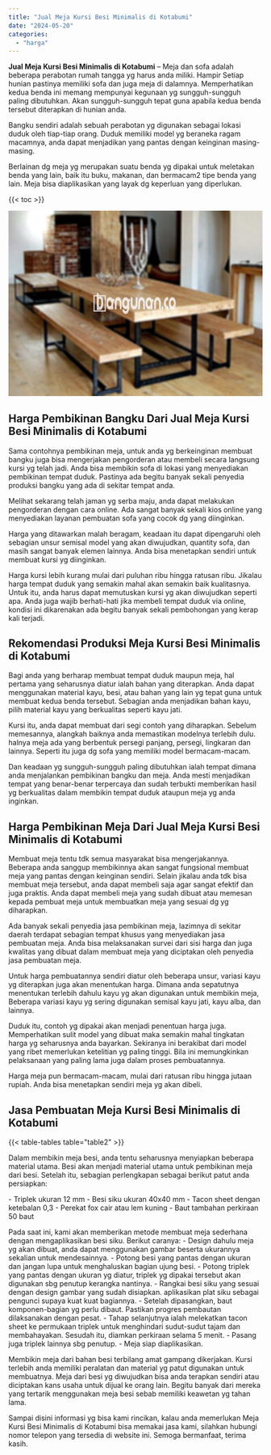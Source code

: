 ```yaml
---
title: "Jual Meja Kursi Besi Minimalis di Kotabumi"
date: "2024-05-20"
categories: 
  - "harga"
---
```


**Jual Meja Kursi Besi Minimalis di Kotabumi** – Meja dan sofa adalah beberapa perabotan rumah tangga yg harus anda miliki. Hampir Setiap hunian pastinya memiliki sofa dan juga meja di dalamnya. Memperhatikan kedua benda ini memang mempunyai kegunaan yg sungguh-sungguh paling dibutuhkan. Akan sungguh-sungguh tepat guna apabila kedua benda tersebut diterapkan di hunian anda.

Bangku sendiri adalah sebuah perabotan yg digunakan sebagai lokasi duduk oleh tiap-tiap orang. Duduk memiliki model yg beraneka ragam macamnya, anda dapat menjadikan yang pantas dengan keinginan masing-masing.

Berlainan dg meja yg merupakan suatu benda yg dipakai untuk meletakan benda yang lain, baik itu buku, makanan, dan bermacam2 tipe benda yang lain. Meja bisa diaplikasikan yang layak dg keperluan yang diperlukan.

{{< toc >}}

![Jual Meja Kursi Besi Minimalis di Kotabumi](/images/jual-meja-besi-murah32.png)

## Harga Pembikinan Bangku Dari Jual Meja Kursi Besi Minimalis di Kotabumi

Sama contohnya pembikinan meja, untuk anda yg berkeinginan membuat bangku juga bisa mengerjakan pengorderan atau membeli secara langsung kursi yg telah jadi. Anda bisa membikin sofa di lokasi yang menyediakan pembikinan tempat duduk. Pastinya ada begitu banyak sekali penyedia produksi bangku yang ada di sekitar tempat anda.

Melihat sekarang telah jaman yg serba maju, anda dapat melakukan pengorderan dengan cara online. Ada sangat banyak sekali kios online yang menyediakan layanan pembuatan sofa yang cocok dg yang diinginkan.

Harga yang ditawarkan malah beragam, keadaan itu dapat dipengaruhi oleh sebagian unsur semisal model yang akan diwujudkan, quantity sofa, dan masih sangat banyak elemen lainnya. Anda bisa menetapkan sendiri untuk membuat kursi yg diinginkan.

Harga kursi lebih kurang mulai dari puluhan ribu hingga ratusan ribu. Jikalau harga tempat duduk yang semakin mahal akan semakin baik kualitasnya. Untuk itu, anda harus dapat memutuskan kursi yg akan diwujudkan seperti apa. Anda juga wajib berhati-hati jika membeli tempat duduk via online, kondisi ini dikarenakan ada begitu banyak sekali pembohongan yang kerap kali terjadi.

## Rekomendasi Produksi Meja Kursi Besi Minimalis di Kotabumi

Bagi anda yang berharap membuat tempat duduk maupun meja, hal pertama yang seharusnya diatur ialah bahan yang diterapkan. Anda dapat menggunakan material kayu, besi, atau bahan yang lain yg tepat guna untuk membuat kedua benda tersebut. Sebagian anda menjadikan bahan kayu, pilih material kayu yang berkualitas seperti kayu jati.

Kursi itu, anda dapat membuat dari segi contoh yang diharapkan. Sebelum memesannya, alangkah baiknya anda memastikan modelnya terlebih dulu. halnya meja ada yang berbentuk persegi panjang, persegi, lingkaran dan lainnya. Seperti itu juga dg sofa yang memiliki model bermacam-macam.

Dan keadaan yg sungguh-sungguh paling dibutuhkan ialah tempat dimana anda menjalankan pembikinan bangku dan meja. Anda mesti menjadikan tempat yang benar-benar terpercaya dan sudah terbukti memberikan hasil yg berkualitas dalam membikin tempat duduk ataupun meja yg anda inginkan.

## Harga Pembikinan Meja Dari Jual Meja Kursi Besi Minimalis di Kotabumi

Membuat meja tentu tdk semua masyarakat bisa mengerjakannya. Beberapa anda sanggup membikinnya akan sangat fungsional membuat meja yang pantas dengan keinginan sendiri. Selain jikalau anda tdk bisa membuat meja tersebut, anda dapat membeli saja agar sangat efektif dan juga praktis. Anda dapat membeli meja yang sudah dibuat atau memesan kepada pembuat meja untuk membuatkan meja yang sesuai dg yg diharapkan.

Ada banyak sekali penyedia jasa pembikinan meja, lazimnya di sekitar daerah terdapat sebagian tempat khusus yang menyediakan jasa pembuatan meja. Anda bisa melaksanakan survei dari sisi harga dan juga kwalitas yang dibuat dalam membuat meja yang diciptakan oleh penyedia jasa pembuatan meja.

Untuk harga pembuatannya sendiri diatur oleh beberapa unsur, variasi kayu yg diterapkan juga akan menentukan harga. Dimana anda sepatutnya menentukan terlebih dahulu kayu yg akan digunakan untuk membikin meja, Beberapa variasi kayu yg sering digunakan semisal kayu jati, kayu alba, dan lainnya.

Duduk itu, contoh yg dipakai akan menjadi penentuan harga juga. Memperhatikan sulit model yang dibuat maka semakin mahal tingkatan harga yg seharusnya anda bayarkan. Sekiranya ini berakibat dari model yang ribet memerlukan ketelitian yg paling tinggi. Bila ini memungkinkan pelaksanaan yang paling lama juga dalam proses pembuatannya.

Harga meja pun bermacam-macam, mulai dari ratusan ribu hingga jutaan rupiah. Anda bisa menetapkan sendiri meja yg akan dibeli.

## Jasa Pembuatan Meja Kursi Besi Minimalis di Kotabumi

{{< table-tables table="table2" >}}

Dalam membikin meja besi, anda tentu seharusnya menyiapkan beberapa material utama. Besi akan menjadi material utama untuk pembikinan meja dari besi. Setelah itu, sebagian perlengkapan sebagai berikut patut anda persiapkan:

\- Triplek ukuran 12 mm - Besi siku ukuran 40x40 mm - Tacon sheet dengan ketebalan 0,3 - Perekat fox cair atau lem kuning - Baut tambahan perkiraan 50 baut

Pada saat ini, kami akan memberikan metode membuat meja sederhana dengan mengaplikasikan besi siku. Berikut caranya: - Design dahulu meja yg akan dibuat, anda dapat menggunakan gambar beserta ukurannya sekalian untuk mendesainnya. - Potong besi yang pantas dengan ukuran dan jangan lupa untuk menghaluskan bagian ujung besi. - Potong triplek yang pantas dengan ukuran yg diatur, triplek yg dipakai tersebut akan digunakan sbg penutup kerangka nantinya. - Rangkai besi siku yang sesuai dengan design gambar yang sudah disiapkan. aplikasikan plat siku sebagai pengunci supaya kuat kuat bagiannya. - Setelah dipasangkan, baut komponen-bagian yg perlu dibaut. Pastikan progres pembautan dilaksanakan dengan pesat. - Tahap selanjutnya ialah melekatkan tacon sheet ke permukaan triplek untuk menghindari sudut-sudut tajam dan membahayakan. Sesudah itu, diamkan perkiraan selama 5 menit. - Pasang juga triplek lainnya sbg penutup. - Meja siap diaplikasikan.

Membikin meja dari bahan besi terbilang amat gampang dikerjakan. Kursi terlebih anda memiliki peralatan dan material yg patut digunakan untuk membuatnya. Meja dari besi yg diwujudkan bisa anda terapkan sendiri atau diciptakan kans usaha untuk dijual ke orang lain. Begitu banyak dari mereka yang tertarik menggunakan meja besi sebab memiliki keawetan yg tahan lama.

Sampai disini informasi yg bisa kami rincikan, kalau anda memerlukan Meja Kursi Besi Minimalis di Kotabumi bisa memakai jasa kami, silahkan hubungi nomor telepon yang tersedia di website ini. Semoga bermanfaat, terima kasih.
